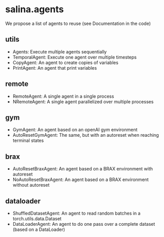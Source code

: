 # salina.agents

We propose a list of agents to reuse (see Documentation in the code)

## utils

* Agents: Execute multiple agents sequentially
* TemporalAgent: Execute one agent over multiple timesteps
* CopyAgent: An agent to create copies of variables
* PrintAgent: An agent that print variables

## remote

* RemoteAgent: A single agent in a single process
* NRemoteAgent: A single agent parallelized over multiple processes

## gym

* GymAgent: An agent based on an openAI gym environment
* AutoResetGymAgent: The same, but with an autoreset when reaching terminal states

## brax
* AutoResetBraxAgent: An agent based on a BRAX environment with autoreset
* NoAutoResetBraxAgent: An agent based on a BRAX environment without autoreset

## dataloader
* ShuffledDatasetAgent: An agent to read random batches in a torch.utils.data.Dataset
* DataLoaderAgent: An agent to do one pass over a complete dataset (based on a DataLoader)

